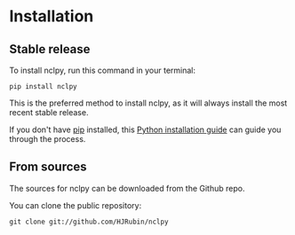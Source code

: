 # Installation

## Stable release

To install nclpy, run this command in your terminal:

```
pip install nclpy
```

This is the preferred method to install nclpy, as it will always install the most recent stable release.

If you don't have [pip](https://pip.pypa.io) installed, this [Python installation guide](http://docs.python-guide.org/en/latest/starting/installation/) can guide you through the process.

## From sources

The sources for nclpy can be downloaded from the Github repo.

You can clone the public repository:

```
git clone git://github.com/HJRubin/nclpy
```
